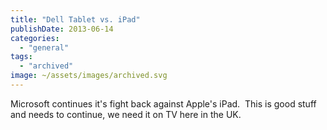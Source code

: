 ```yaml
---
title: "Dell Tablet vs. iPad"
publishDate: 2013-06-14
categories: 
  - "general"
tags: 
  - "archived"
image: ~/assets/images/archived.svg
---
```


Microsoft continues it's fight back against Apple's iPad.  This is good stuff and needs to continue, we need it on TV here in the UK.
